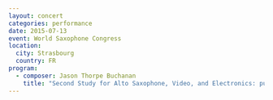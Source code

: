 ```yaml
---
layout: concert
categories: performance
date: 2015-07-13
event: World Saxophone Congress
location:
  city: Strasbourg
  country: FR
program:
  - composer: Jason Thorpe Buchanan
    title: "Second Study for Alto Saxophone, Video, and Electronics: pulp"
---
```

